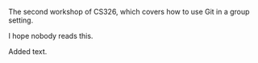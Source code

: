 
The second workshop of CS326, which covers how to use Git in a group setting.

I hope nobody reads this.

Added text.
